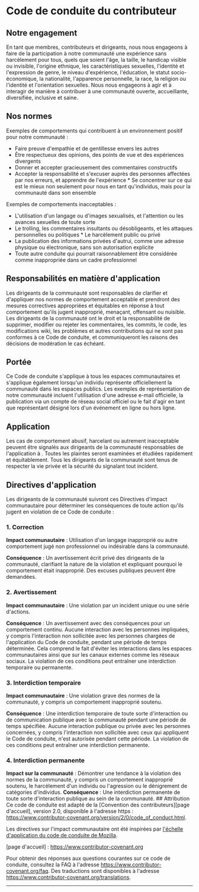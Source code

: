 # Code de conduite du contributeur 
## Notre engagement 
En tant que membres, contributeurs et dirigeants, nous nous engageons à faire de la participation à notre communauté une expérience sans harcèlement pour tous, quels que soient l'âge, la taille, le handicap visible ou invisible, l'origine ethnique, les caractéristiques sexuelles, l'identité et l'expression de genre, le niveau d'expérience, l'éducation, le statut socio-économique, la nationalité, l'apparence personnelle, la race, la religion ou l'identité et l'orientation sexuelles. Nous nous engageons à agir et à interagir de manière à contribuer à une communauté ouverte, accueillante, diversifiée, inclusive et saine. 

## Nos normes 
Exemples de comportements qui contribuent à un environnement positif pour notre communauté : 
* Faire preuve d'empathie et de gentillesse envers les autres 
* Être respectueux des opinions, des points de vue et des expériences divergents 
* Donner et accepter gracieusement des commentaires constructifs
* Accepter la responsabilité et s'excuser auprès des personnes affectées par nos erreurs, et apprendre de l'expérience * Se concentrer sur ce qui est le mieux non seulement pour nous en tant qu'individus, mais pour la communauté dans son ensemble 
  
Exemples de comportements inacceptables : 
* L'utilisation d'un langage ou d'images sexualisés, et l'attention ou les avances sexuelles de toute sorte 
* Le trolling, les commentaires insultants ou désobligeants, et les attaques personnelles ou politiques * Le harcèlement public ou privé 
* La publication des informations privées d'autrui, comme une adresse physique ou électronique, sans son autorisation explicite 
* Toute autre conduite qui pourrait raisonnablement être considérée comme inappropriée dans un cadre professionnel 

## Responsabilités en matière d'application 
Les dirigeants de la communauté sont responsables de clarifier et d'appliquer nos normes de comportement acceptable et prendront des mesures correctives appropriées et équitables en réponse à tout comportement qu'ils jugent inapproprié, menaçant, offensant ou nuisible. Les dirigeants de la communauté ont le droit et la responsabilité de supprimer, modifier ou rejeter les commentaires, les commits, le code, les modifications wiki, les problèmes et autres contributions qui ne sont pas conformes à ce Code de conduite, et communiqueront les raisons des décisions de modération le cas échéant. 

## Portée 
Ce Code de conduite s'applique à tous les espaces communautaires et s'applique également lorsqu'un individu représente officiellement la communauté dans les espaces publics. Les exemples de représentation de notre communauté incluent l'utilisation d'une adresse e-mail officielle, la publication via un compte de réseau social officiel ou le fait d'agir en tant que représentant désigné lors d'un événement en ligne ou hors ligne. 

## Application 
Les cas de comportement abusif, harcelant ou autrement inacceptable peuvent être signalés aux dirigeants de la communauté responsables de l'application à . Toutes les plaintes seront examinées et étudiées rapidement et équitablement. Tous les dirigeants de la communauté sont tenus de respecter la vie privée et la sécurité du signalant tout incident. 

## Directives d'application 
Les dirigeants de la communauté suivront ces Directives d'impact communautaire pour déterminer les conséquences de toute action qu'ils jugent en violation de ce Code de conduite : 

### 1. Correction
 **Impact communautaire** : Utilisation d'un langage inapproprié ou autre comportement jugé non professionnel ou indésirable dans la communauté. 
 
 **Conséquence** : Un avertissement écrit privé des dirigeants de la communauté, clarifiant la nature de la violation et expliquant pourquoi le comportement était inapproprié. Des excuses publiques peuvent être demandées. 
 
 ### 2. Avertissement 
 **Impact communautaire** : Une violation par un incident unique ou une série d'actions. 
 
 **Conséquence** : Un avertissement avec des conséquences pour un comportement continu. Aucune interaction avec les personnes impliquées, y compris l'interaction non sollicitée avec les personnes chargées de l'application du Code de conduite, pendant une période de temps déterminée. Cela comprend le fait d'éviter les interactions dans les espaces communautaires ainsi que sur les canaux externes comme les réseaux sociaux. La violation de ces conditions peut entraîner une interdiction temporaire ou permanente. 
 
 ### 3. Interdiction temporaire 
 **Impact communautaire** : Une violation grave des normes de la communauté, y compris un comportement inapproprié soutenu. 
 
 **Conséquence** : Une interdiction temporaire de toute sorte d'interaction ou de communication publique avec la communauté pendant une période de temps spécifiée. Aucune interaction publique ou privée avec les personnes concernées, y compris l'interaction non sollicitée avec ceux qui appliquent le Code de conduite, n'est autorisée pendant cette période. La violation de ces conditions peut entraîner une interdiction permanente. 

### 4. Interdiction permanente 
**Impact sur la communauté** : Démontrer une tendance à la violation des normes de la communauté, y compris un comportement inapproprié soutenu, le harcèlement d'un individu ou l'agression ou le dénigrement de catégories d'individus. 
**Conséquence** : Une interdiction permanente de toute sorte d'interaction publique au sein de la communauté. ## Attribution Ce code de conduite est adapté de la [Convention des contributeurs][page d'accueil], version 2.0, disponible à l'adresse https : https://www.contributor-covenant.org/version/2/0/code_of_conduct.html.

Les directives sur l'impact communautaire ont été inspirées par [l'échelle d'application du code de conduite de Mozilla](https://github.com/mozilla/diversity).

[page d'accueil] : https://www.contributor-covenant.org

Pour obtenir des réponses aux questions courantes sur ce code de conduite, consultez la FAQ à l'adresse
https://www.contributor-covenant.org/faq. Des traductions sont disponibles à l'adresse
https://www.contributor-covenant.org/translations.

---
